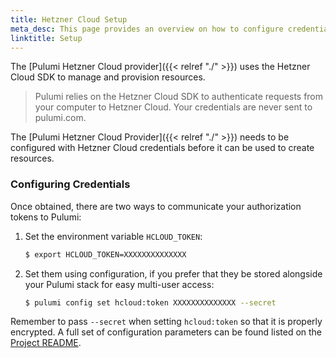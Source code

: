 ```yaml
---
title: Hetzner Cloud Setup
meta_desc: This page provides an overview on how to configure credentials for the Pulumi Hetzner Cloud Provider.
linktitle: Setup
---
```


The [Pulumi Hetzner Cloud provider]({{< relref "./" >}}) uses the Hetzner Cloud SDK to manage and provision resources.

> Pulumi relies on the Hetzner Cloud SDK to authenticate requests from your computer to Hetzner Cloud. Your credentials are never sent
> to pulumi.com.

The [Pulumi Hetzner Cloud Provider]({{< relref "./" >}}) needs to be configured with Hetzner Cloud credentials
before it can be used to create resources.

### Configuring Credentials

Once obtained, there are two ways to communicate your authorization tokens to Pulumi:

1. Set the environment variable `HCLOUD_TOKEN`:

    ```bash
    $ export HCLOUD_TOKEN=XXXXXXXXXXXXXX
    ```

2. Set them using configuration, if you prefer that they be stored alongside your Pulumi stack for easy multi-user access:

    ```bash
    $ pulumi config set hcloud:token XXXXXXXXXXXXXX --secret
    ```

Remember to pass `--secret` when setting `hcloud:token` so that it is properly encrypted. A
full set of configuration parameters can be found listed on the
[Project README](https://github.com/pulumi/pulumi-hcloud/blob/master/README.md).
